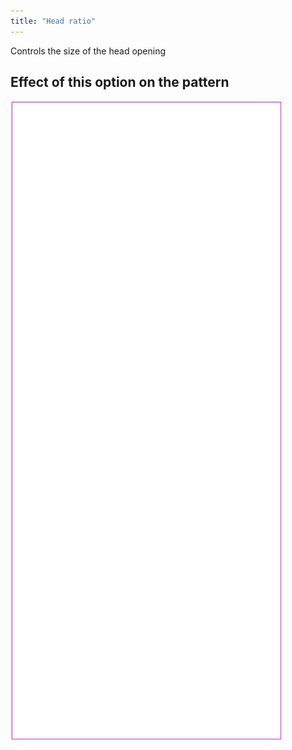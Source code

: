 ```yaml
---
title: "Head ratio"
---
```


Controls the size of the head opening

## Effect of this option on the pattern

![This image shows the effect of this option by superimposing several variants that have a different value for this option](tiberius_headratio_sample.svg "Effect of this option on the pattern")
